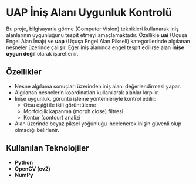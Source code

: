 # UAP İniş Alanı Uygunluk Kontrolü

Bu proje, bilgisayarla görme (Computer Vision) teknikleri kullanarak iniş alanlarının uygunluğunu tespit etmeyi amaçlamaktadır. Özellikle **uai** (Uçuşa Engel Alan İmajı) ve **uap** (Uçuşa Engel Alan Pikseli) kategorilerinde algılanan nesneler üzerinde çalışır. Eğer iniş alanında engel tespit edilirse alan **inişe uygun değil** olarak işaretlenir.

## Özellikler

- Nesne algılama sonuçları üzerinden iniş alanı değerlendirmesi yapar.
- Algılanan nesnelerin koordinatları kullanılarak alanlar kırpılır.
- İnişe uygunluk, görüntü işleme yöntemleriyle kontrol edilir:
  - Otsu eşiği ile ikili görüntüleme
  - Morfolojik kapanma (morph close) filtresi
  - Kontur (contour) analizi
- Alan üzerinde beyaz piksel yoğunluğu incelenerek inişin güvenli olup olmadığı belirlenir.

## Kullanılan Teknolojiler

- **Python**
- **OpenCV (cv2)**
- **NumPy**
